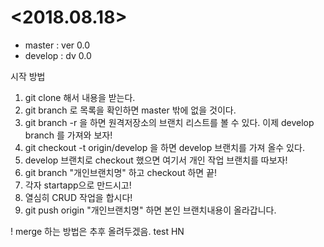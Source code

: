 # <2018.08.18>
- master : ver 0.0
- develop : dv 0.0

시작 방법
1. git clone 해서 내용을 받는다.
2. git branch 로 목록을 확인하면 master 밖에 없을 것이다.
3. git branch -r 을 하면 원격저장소의 브랜치 리스트를 볼 수 있다. 이제 develop branch 를 가져와 보자!
4. git checkout -t origin/develop 을 하면 develop 브랜치를 가져 올수 있다.
5. develop 브랜치로 checkout 했으면 여기서 개인 작업 브랜치를 따보자!
6. git branch "개인브랜치명" 하고 checkout 하면 끝!
7. 각자 startapp으로 만드시고!
8. 열심히 CRUD 작업을 합시다!
9. git push origin "개인브랜치명" 하면 본인 브랜치내용이 올라갑니다.

! merge 하는 방법은 추후 올려두겠음.
test HN